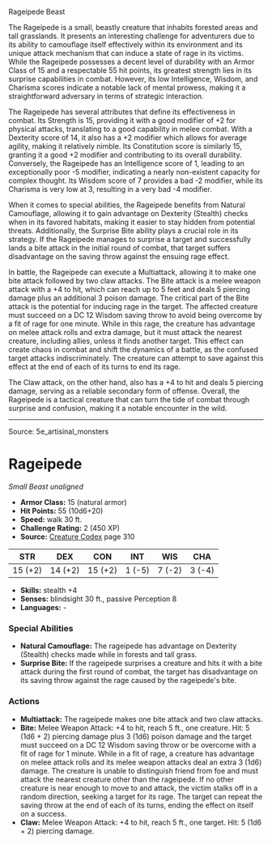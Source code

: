 <MonsterName/>Rageipede</MonsterName>
<CreatureType/>Beast</CreatureType>

<summary>The Rageipede is a small, beastly creature that inhabits forested areas and tall grasslands. It presents an interesting challenge for adventurers due to its ability to camouflage itself effectively within its environment and its unique attack mechanism that can induce a state of rage in its victims. While the Rageipede possesses a decent level of durability with an Armor Class of 15 and a respectable 55 hit points, its greatest strength lies in its surprise capabilities in combat. However, its low Intelligence, Wisdom, and Charisma scores indicate a notable lack of mental prowess, making it a straightforward adversary in terms of strategic interaction.</summary>

<detail>

The Rageipede has several attributes that define its effectiveness in combat. Its Strength is 15, providing it with a good modifier of +2 for physical attacks, translating to a good capability in melee combat. With a Dexterity score of 14, it also has a +2 modifier which allows for average agility, making it relatively nimble. Its Constitution score is similarly 15, granting it a good +2 modifier and contributing to its overall durability. Conversely, the Rageipede has an Intelligence score of 1, leading to an exceptionally poor -5 modifier, indicating a nearly non-existent capacity for complex thought. Its Wisdom score of 7 provides a bad -2 modifier, while its Charisma is very low at 3, resulting in a very bad -4 modifier.

When it comes to special abilities, the Rageipede benefits from Natural Camouflage, allowing it to gain advantage on Dexterity (Stealth) checks when in its favored habitats, making it easier to stay hidden from potential threats. Additionally, the Surprise Bite ability plays a crucial role in its strategy. If the Rageipede manages to surprise a target and successfully lands a bite attack in the initial round of combat, that target suffers disadvantage on the saving throw against the ensuing rage effect.

In battle, the Rageipede can execute a Multiattack, allowing it to make one bite attack followed by two claw attacks. The Bite attack is a melee weapon attack with a +4 to hit, which can reach up to 5 feet and deals 5 piercing damage plus an additional 3 poison damage. The critical part of the Bite attack is the potential for inducing rage in the target. The affected creature must succeed on a DC 12 Wisdom saving throw to avoid being overcome by a fit of rage for one minute. While in this rage, the creature has advantage on melee attack rolls and extra damage, but it must attack the nearest creature, including allies, unless it finds another target. This effect can create chaos in combat and shift the dynamics of a battle, as the confused target attacks indiscriminately. The creature can attempt to save against this effect at the end of each of its turns to end its rage.

The Claw attack, on the other hand, also has a +4 to hit and deals 5 piercing damage, serving as a reliable secondary form of offense. Overall, the Rageipede is a tactical creature that can turn the tide of combat through surprise and confusion, making it a notable encounter in the wild.</detail>



---

Source: 5e_artisinal_monsters

# Rageipede

*Small* *Beast* *unaligned*

- **Armor Class:** 15 (natural armor)
- **Hit Points:** 55 (10d6+20)
- **Speed:** walk 30 ft.
- **Challenge Rating:** 2 (450 XP)
- **Source:** [Creature Codex](https://koboldpress.com/kpstore/product/creature-codex-for-5th-edition-dnd) page 310

| STR | DEX | CON | INT | WIS | CHA |
| --- | --- | --- | --- | --- | --- |
| 15 (+2) | 14 (+2) | 15 (+2) | 1 (-5) | 7 (-2) | 3 (-4) |

- **Skills:** stealth +4
- **Senses:** blindsight 30 ft., passive Perception 8
- **Languages:** -

### Special Abilities

- **Natural Camouflage:** The rageipede has advantage on Dexterity (Stealth) checks made while in forests and tall grass.
- **Surprise Bite:** If the rageipede surprises a creature and hits it with a bite attack during the first round of combat, the target has disadvantage on its saving throw against the rage caused by the rageipede's bite.

### Actions

- **Multiattack:** The rageipede makes one bite attack and two claw attacks.
- **Bite:** Melee Weapon Attack: +4 to hit, reach 5 ft., one creature. Hit: 5 (1d6 + 2) piercing damage plus 3 (1d6) poison damage and the target must succeed on a DC 12 Wisdom saving throw or be overcome with a fit of rage for 1 minute. While in a fit of rage, a creature has advantage on melee attack rolls and its melee weapon attacks deal an extra 3 (1d6) damage. The creature is unable to distinguish friend from foe and must attack the nearest creature other than the rageipede. If no other creature is near enough to move to and attack, the victim stalks off in a random direction, seeking a target for its rage. The target can repeat the saving throw at the end of each of its turns, ending the effect on itself on a success.
- **Claw:** Melee Weapon Attack: +4 to hit, reach 5 ft., one target. Hit: 5 (1d6 + 2) piercing damage.




